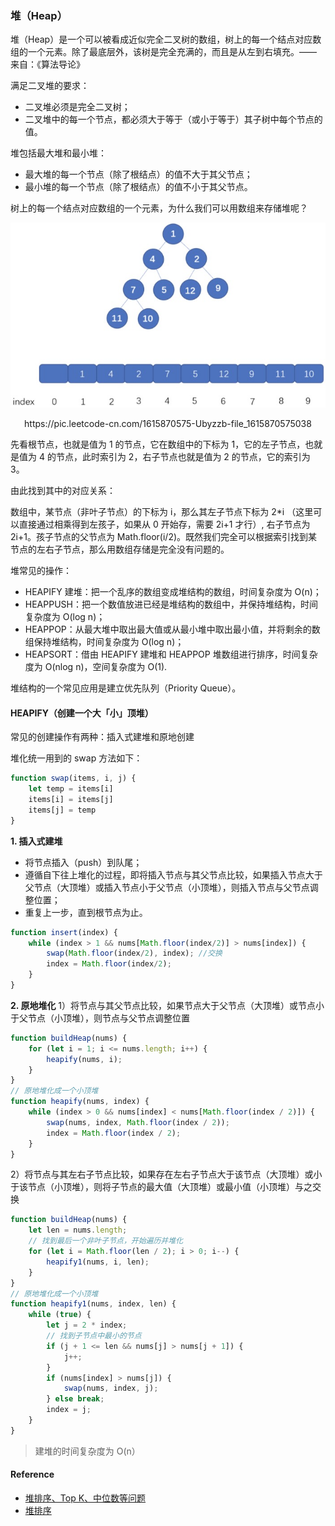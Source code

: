### 堆（Heap）

堆（Heap）是一个可以被看成近似完全二叉树的数组，树上的每一个结点对应数组的一个元素。除了最底层外，该树是完全充满的，而且是从左到右填充。—— 来自：《算法导论》

满足二叉堆的要求：
- 二叉堆必须是完全二叉树；
- 二叉堆中的每一个节点，都必须大于等于（或小于等于）其子树中每个节点的值。

堆包括最大堆和最小堆：
- 最大堆的每一个节点（除了根结点）的值不大于其父节点；
- 最小堆的每一个节点（除了根结点）的值不小于其父节点。

树上的每一个结点对应数组的一个元素，为什么我们可以用数组来存储堆呢？

![heap-1](./../../../assets/data-structrue/heap/heap-1.jpg)
<center>https://pic.leetcode-cn.com/1615870575-Ubyzzb-file_1615870575038</center>

先看根节点，也就是值为 1 的节点，它在数组中的下标为 1，它的左子节点，也就是值为 4 的节点，此时索引为 2，右子节点也就是值为 2 的节点，它的索引为 3。

由此找到其中的对应关系：

数组中，某节点（非叶子节点）的下标为 i，那么其左子节点下标为 2*i （这里可以直接通过相乘得到左孩子，如果从 0 开始存，需要 2i+1 才行）, 右子节点为 2i+1。孩子节点的父节点为 Math.floor(i/2)。既然我们完全可以根据索引找到某节点的左右子节点，那么用数组存储是完全没有问题的。

堆常见的操作：

- HEAPIFY 建堆：把一个乱序的数组变成堆结构的数组，时间复杂度为 O(n)；
- HEAPPUSH：把一个数值放进已经是堆结构的数组中，并保持堆结构，时间复杂度为 O(log n)；
- HEAPPOP：从最大堆中取出最大值或从最小堆中取出最小值，并将剩余的数组保持堆结构，时间复杂度为 O(log n)；
- HEAPSORT：借由 HEAPIFY 建堆和 HEAPPOP 堆数组进行排序，时间复杂度为 O(nlog n)，空间复杂度为 O(1).

堆结构的一个常见应用是建立优先队列（Priority Queue）。

#### HEAPIFY（创建一个大「小」顶堆）
常见的创建操作有两种：插入式建堆和原地创建

堆化统一用到的 swap 方法如下：
```js
function swap(items, i, j) {
    let temp = items[i]
    items[i] = items[j]
    items[j] = temp
}
```

**1. 插入式建堆**
- 将节点插入（push）到队尾；
- 遵循自下往上堆化的过程，即将插入节点与其父节点比较，如果插入节点大于父节点（大顶堆）或插入节点小于父节点（小顶堆），则插入节点与父节点调整位置；
- 重复上一步，直到根节点为止。
```js
function insert(index) {
    while (index > 1 && nums[Math.floor(index/2)] > nums[index]) {
        swap(Math.floor(index/2), index); //交换
        index = Math.floor(index/2);
    }
}
```

**2. 原地堆化**
1）将节点与其父节点比较，如果节点大于父节点（大顶堆）或节点小于父节点（小顶堆），则节点与父节点调整位置
```js
function buildHeap(nums) {
    for (let i = 1; i <= nums.length; i++) {
        heapify(nums, i);
    }
}
// 原地堆化成一个小顶堆
function heapify(nums, index) {
    while (index > 0 && nums[index] < nums[Math.floor(index / 2)]) {
        swap(nums, index, Math.floor(index / 2));
        index = Math.floor(index / 2);
    }
}
```

2）将节点与其左右子节点比较，如果存在左右子节点大于该节点（大顶堆）或小于该节点（小顶堆），则将子节点的最大值（大顶堆）或最小值（小顶堆）与之交换
```js
function buildHeap(nums) {
    let len = nums.length;
    // 找到最后一个非叶子节点，开始遍历并堆化
    for (let i = Math.floor(len / 2); i > 0; i--) {
        heapify1(nums, i, len);
    }
}
// 原地堆化成一个小顶堆
function heapify1(nums, index, len) {
    while (true) {
        let j = 2 * index;
        // 找到子节点中最小的节点
        if (j + 1 <= len && nums[j] > nums[j + 1]) {
            j++;
        }
        if (nums[index] > nums[j]) {
            swap(nums, index, j);
        } else break;
        index = j;
    }
}
```

> 建堆的时间复杂度为 O(n）

#### Reference
- [堆排序、Top K、中位数等问题](https://github.com/sisterAn/JavaScript-Algorithms/issues/60)
- [堆排序](https://github.com/chefyuan/algorithm-base/blob/main/animation-simulation/%E6%95%B0%E6%8D%AE%E7%BB%93%E6%9E%84%E5%92%8C%E7%AE%97%E6%B3%95/%E5%A0%86%E6%8E%92%E5%BA%8F.md)